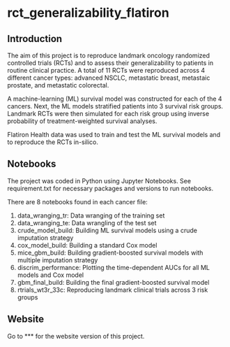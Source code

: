 # rct_generalizability_flatiron

## Introduction
The aim of this project is to reproduce landmark oncology randomized controlled trials (RCTs) and to assess their generalizability to patients in routine clinical practice. A total of 11 RCTs were reproduced across 4 different cancer types: advanced NSCLC, metastatic breast, metastaic prostate, and metastatic colorectal. 

A machine-learning (ML) survival model was constructed for each of the 4 cancers. Next, the ML models stratified patients into 3 survival risk groups. Landmark RCTs were then simulated for each risk group using inverse probability of treatment-weighted survival analyses.

Flatiron Health data was used to train and test the ML survival models and to reproduce the RCTs in-silico. 

## Notebooks
The project was coded in Python using Jupyter Notebooks. See requirement.txt for necessary packages and versions to run notebooks. 

There are 8 notebooks found in each cancer file: 
1. data_wranging_tr: Data wranging of the training set
2. data_wranging_te: Data wrangling of the test set 
3. crude_model_build: Building ML survival models using a crude imputation strategy
4. cox_model_build: Building a standard Cox model
5. mice_gbm_build: Building gradient-boosted survival models with multiple imputation strategy 
6. discrim_performance: Plotting the time-dependent AUCs for all ML models and Cox model 
7. gbm_final_build: Building the final gradient-boosted survival model 
8. rtrials_wt3r_33c: Reproducing landmark clinical trials across 3 risk groups  

## Website
Go to *** for the website version of this project. 